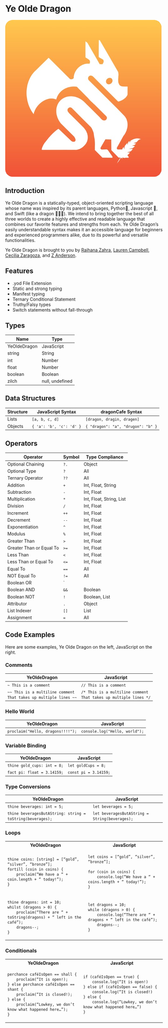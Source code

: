 # Ye Olde Dragon
![yeoldedragon logo](docs/logo.png)

## Introduction
Ye Olde Dragon is a statically-typed, object-oriented scripting language whose name was inspired by its parent languages, Python🐉, Javascript 📜, and Swift (like a dragon 🏃‍♂️💨). We intend to bring together the best of all three worlds to create a highly effective and readable language that combines our favorite features and strengths from each. Ye Olde Dragon’s easily understandable syntax makes it an accessible language for beginners and experienced programmers alike, due to its powerful and versatile functionalities.

Ye Olde Dragon is brought to you by [Raihana Zahra](https://github.com/raihanaza), [Lauren Campbell](https://github.com/laurenindira), [Cecilia Zaragoza](https://github.com/ceciliazaragoza), and [Z Anderson](https://github.com/alexanderson22).

## Features
- .yod File Extension
- Static and strong typing
- Manifest typing
- Ternary Conditional Statement
- Truthy/Falsy types
- Switch statements without fall-through


## Types
| Name          | Type           |
|--------------|-----------------|
| YeOldeDragon | JavaScript      |
| string       | String          |
| int          | Number          |
| float        | Number          |
| boolean      | Boolean         |
| zilch        | null, undefined |


## Data Structures
| Structure  | JavaScript Syntax       | dragonCafe Syntax                  |
|------------|------------------------|-------------------------------------|
| Lists      | `[a, b, c, d]`          | `[dragon, dragin, dragen]`         |
| Objects    | `{ 'a': 'b', 'c': 'd' }` | `{ "dragon": "a", "drugon": "b" }` |


## Operators
| Operator                 | Symbol  | Type Compliance                   |
|--------------------------|--------|-----------------------------------|
| Optional Chaining        | `?.`   | Object                            |
| Optional Type            | `?`    | All                               |
| Ternary Operator         | `??`   | All                               |
| Addition                 | `+`    | Int, Float, String                |
| Subtraction              | `-`    | Int, Float                        |
| Multiplication           | `*`    | Int, Float, String, List          |
| Division                 | `/`    | Int, Float                        |
| Increment                | `++`   | Int, Float                        |
| Decrement                | `--`   | Int, Float                        |
| Exponentiation           | `^`    | Int, Float                        |
| Modulus                  | `%`    | Int, Float                        |
| Greater Than             | `>`    | Int, Float                        |
| Greater Than or Equal To | `>=`   | Int, Float                        |
| Less Than                | `<`    | Int, Float                        |
| Less Than or Equal To    | `<=`   | Int, Float                        |
| Equal To                 | `==`   | All                               |
| NOT Equal To             | `!=`   | All                               |
| Boolean OR               | `||`   | Boolean                           |
| Boolean AND              | `&&`   | Boolean                           |
| Boolean NOT              | `!`    | Boolean, List                     |
| Attributor               | `.`    | Object                            |
| List Indexer             | `[]`   | List                              |
| Assignment               | `=`    | All                               |

## Code Examples
Here are some examples, Ye Olde Dragon on the left, JavaScript on the right.

### Comments
| YeOldeDragon   | JavaScript                   |
|---------------|------------------------------|
| `~ This is a comment` | `// This is a comment` |
| `~~ This is a multiline comment` <br> `That takes up multiple lines ~~` | `/* This is a multiline comment` <br> `That takes up multiple lines */` |


### Hello World
| YeOldeDragon                           | JavaScript                      |
|----------------------------------------|--------------------------------|
| `proclaim("Hello, dragons!!!!");`     | `console.log("Hello, world");` |


### Variable Binding
| YeOldeDragon                           | JavaScript                     |
|----------------------------------------|--------------------------------|
| `thine gold_cups: int = 8;`           | `let goldCups = 8;`           |
| `fact pi: float = 3.14159;`           | `const pi = 3.14159;`         |


### Type Conversions
| YeOldeDragon                                      | JavaScript                               |
|--------------------------------------------------|------------------------------------------|
| `thine beverages: int = 5;`                           | `let beverages = 5;`                     |
| `thine beveragesButAString: string = toString(beverages);` | `let beveragesButAString = String(beverages);` |


### Loops
<table>
<tr> <th>YeOldeDragon</th><th>JavaScript</th> </tr>
<tr>
<td>

```
thine coins: [string] = [“gold”, “silver”, “bronze”];
fortill (coin in coins) {
    proclaim(“We have a “ + coin.length + “ today!”);
}
```

</td>
<td>

```
let coins = [“gold”, “silver”, “bronze”];

for (coin in coins) {
    console.log(“We have a “ + coins.length + “ today!”);
}
```

</td>
</tr>

<tr>
<td>

```
thine dragons: int = 10;
whilst (dragons > 0) {
    proclaim(“There are “ + toString(dragons) + “ left in the café”);
    dragons--;
}
```

</td>
<td>

```
let dragons = 10;
while (dragons > 0) {
    console.log(“There are “ + dragons + “ left in the café”);
    dragons--;
}
```

</td>
</tr>
</table>


### Conditionals
<table>
<tr> <th>YeOldeDragon</th><th>JavaScript</th> </tr>
<tr>
<td>

```
perchance caféIsOpen == shall {
    proclaim(“It is open!);
} else perchance caféIsOpen == shant {
    proclaim(“It is closed!);
} else {
    proclaim(“Lowkey, we don’t know what happened here…”);
}
```

</td>
<td>

```
if (caféIsOpen == true) {
    console.log(“It is open!)
} else if (caféIsOpen == false) {
    console.log(“It is closed!)
} else {
    console.log(“Lowkey, we don’t know what happened here…”)
}
```

</td>
</tr>
</table>
